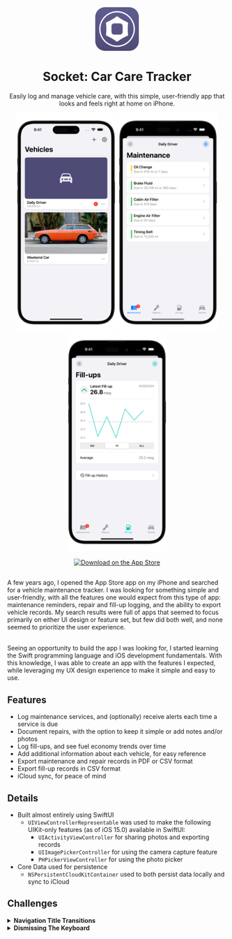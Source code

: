 <div align="center">
  <img src='https://github.com/jus10risner/jus10risner.github.io/blob/main/docs/assets/socket-app-icon.png?raw=true' height='100'>
  <h1>Socket: Car Care Tracker</h1>
  <p>Easily log and manage vehicle care, with this simple, user-friendly app that looks and feels right at home on iPhone.</p>

  <img src='https://github.com/jus10risner/jus10risner.github.io/blob/main/docs/assets/socket-site-image1.png?raw=true' height='500'> <img src='https://github.com/jus10risner/jus10risner.github.io/blob/main/docs/assets/socket-site-image2.png?raw=true' height='500'> <img src='https://github.com/jus10risner/jus10risner.github.io/blob/main/docs/assets/socket-site-image3.png?raw=true' height='500'>

  <a href="https://apps.apple.com/app/id6502462009">
    <img src="https://tools.applemediaservices.com/api/badges/download-on-the-app-store/white/en-us?size=250x83&amp;releaseDate=1276560000&h=7e7b68fad19738b5649a1bfb78ff46e9"
          alt="Download on the App Store"/>
  </a>
</div>

## 
A few years ago, I opened the App Store app on my iPhone and searched for a vehicle maintenance tracker. I was looking for something simple and user-friendly, with all the features one would expect from this type of app: maintenance reminders, repair and fill-up logging, and the ability to export vehicle records. My search results were full of apps that seemed to focus primarily on either UI design or feature set, but few did both well, and none seemed to prioritize the user experience.

<br>
Seeing an opportunity to build the app I was looking for, I started learning the Swift programming language and iOS development fundamentals. With this knowledge, I was able to create an app with the features I expected, while leveraging my UX design experience to make it simple and easy to use.


## Features

- Log maintenance services, and (optionally) receive alerts each time a service is due
- Document repairs, with the option to keep it simple or add notes and/or photos
- Log fill-ups, and see fuel economy trends over time
- Add additional information about each vehicle, for easy reference
- Export maintenance and repair records in PDF or CSV format
- Export fill-up records in CSV format
- iCloud sync, for peace of mind


## Details

- Built almost entirely using SwiftUI
  - `UIViewControllerRepresentable` was used to make the following UIKit-only features (as of iOS 15.0) available in SwiftUI:
    - `UIActivityViewController` for sharing photos and exporting records
    - `UIImagePickerController` for using the camera capture feature
    - `PHPickerViewController` for using the photo picker
- Core Data used for persistence
  - `NSPersistentCloudKitContainer` used to both persist data locally and sync to iCloud


## Challenges

<details>
  <summary><b>Navigation Title Transitions</b></summary>
  </br>

iOS 16 doesn’t seem to be able to negotiate the transition from a large navigation title to an inline navigation title, when both parent and child views are lists (with the parent view’s list items being navigation links). When using `NavigationView`, the child view maintains a large, empty space above the content, as though the navigation title were still large, even when it is manually set to be inline. When using `NavigationStack`, the parent view’s list jumps as the title transitions to inline, then the title remains inline when navigating back to the parent view (see clip below).

To resolve these issues, I first created a view modifier called `AppropriateNavigationType` that applies `NavigationView` on devices running iOS 15, and `NavigationStack` on devices running iOS16+. This prevents the large blank space from appearing at the top of the detail view in iOS 16. I then placed a `ZStack`, with a background element, around each navigation link on the parent views. This results in the parent views’ navigation titles smoothly transitioning to inline and back to large, when navigation to and from child views.

<img src='https://github.com/jus10risner/Socket/assets/79346093/726e3096-c32b-4914-b219-33b8b75725af' height='500'>

</details>

<details>
  <summary><b>Dismissing The Keyboard</b></summary>
  </br>

In iOS 15 and 16, attaching a *Done* button to the keyboard toolbar was an easy and reliable way to dismiss the keyboard. Beginning with iOS 17, the keyboard toolbar would only intermittently appear, making the *Done* button unreliable, and thus inappropriate to use. Instead, I added `UIScrollView.appearance().keyboardDismissMode = .interactive` to the root view of the app, to be applied when the app launches. This allows users to swipe to dismiss the keyboard, which is how many of Apple’s apps work, so I had no reservations in replacing the keyboard toolbar button with this feature.

I quickly learned that iOS 16 did not seem to be following the instructions I had laid out for keyboard dismissal, though iOS 15 and 17 worked as expected. I again created a custom view modifier, with this one applying `.scrollDismissesKeyboard(.interactively)` to iOS 16+ (it was introduced alongside iOS 16, and isn’t available for previous versions). With this, the swipe to dismiss feature works throughout the app, on each supported version of iOS. 
  
</details>
